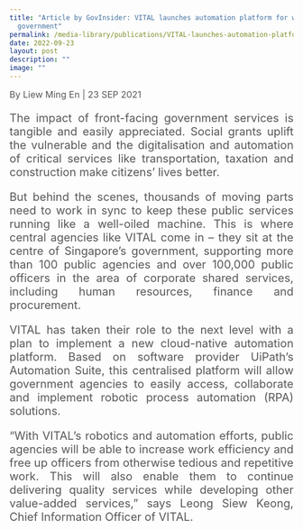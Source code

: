 ```yaml
---
title: "Article by GovInsider: VITAL launches automation platform for whole of
  government"
permalink: /media-library/publications/VITAL-launches-automation-platform/
date: 2022-09-23
layout: post
description: ""
image: ""
---
```

<div style="font-size: 16px;color:#585858;text-align:justify;">
By Liew Ming En | 23 SEP 2021</div>

<p style="font-size: 20px;color:#585858;text-align:justify;">
The impact of front-facing government services is tangible and easily appreciated. Social grants uplift the vulnerable and the digitalisation and automation of critical services like transportation, taxation and construction make citizens’ lives better.</p>

<p style="font-size: 20px;color:#585858;text-align:justify;">
But behind the scenes, thousands of moving parts need to work in sync to keep these public services running like a well-oiled machine. This is where central agencies like VITAL come in – they sit at the centre of Singapore’s government, supporting more than 100 public agencies and over 100,000 public officers in the area of corporate shared services, including human resources, finance and procurement.</p>

<p style="font-size: 20px;color:#585858;text-align:justify;">
VITAL has taken their role to the next level with a plan to implement a new cloud-native automation platform. Based on software provider UiPath’s Automation Suite, this centralised platform will allow government agencies to easily access, collaborate and implement robotic process automation (RPA) solutions.</p>

<p style="font-size: 20px;color:#585858;text-align:justify;">
“With VITAL’s robotics and automation efforts, public agencies will be able to increase work efficiency and free up officers from otherwise tedious and repetitive work. This will also enable them to continue delivering quality services while developing other value-added services,” says Leong Siew Keong, Chief Information Officer of VITAL.</p>
